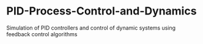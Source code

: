 # PID-Process-Control-and-Dynamics
Simulation of PID controllers and control of dynamic systems using feedback control algorithms 
